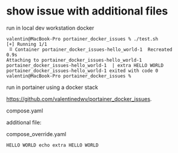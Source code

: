 # show issue with additional files

run in local dev workstation docker

```
valentin@MacBook-Pro portainer_docker_issues % ./test.sh
[+] Running 1/1
 ⠿ Container portainer_docker_issues-hello_world-1  Recreated                                                                                                     0.9s
Attaching to portainer_docker_issues-hello_world-1
portainer_docker_issues-hello_world-1  | extra HELLO WORLD
portainer_docker_issues-hello_world-1 exited with code 0
valentin@MacBook-Pro portainer_docker_issues %
 ```

run in portainer using a docker stack

https://github.com/valentinedwv/portainer_docker_issues.


compose.yaml 

additional file:

compose_override.yaml

`HELLO WORLD echo extra HELLO WORLD`
